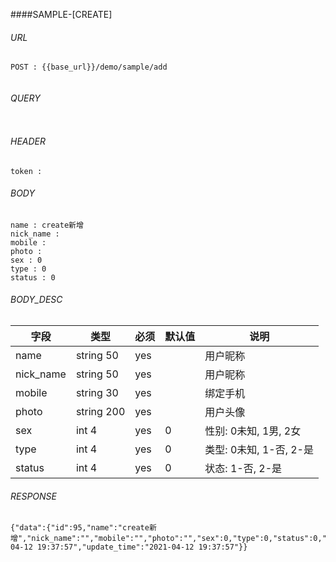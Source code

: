 ####SAMPLE-[CREATE]

###### URL

~~~
POST : {{base_url}}/demo/sample/add


~~~

###### QUERY

~~~
~~~

###### HEADER

~~~
token : 
~~~

###### BODY

~~~
name : create新增
nick_name : 
mobile : 
photo : 
sex : 0
type : 0
status : 0
~~~

###### BODY_DESC

| 字段 | 类型 | 必须 | 默认值 | 说明 |
| --- | --- | --- | --- | --- |
| name | string 50 | yes |  | 用户昵称 |
| nick_name | string 50 | yes |  | 用户昵称 |
| mobile | string 30 | yes |  | 绑定手机 |
| photo | string 200 | yes |  | 用户头像 |
| sex | int 4 | yes | 0 | 性别: 0未知, 1男, 2女 |
| type | int 4 | yes | 0 | 类型: 0未知, 1-否, 2-是 |
| status | int 4 | yes | 0 | 状态: 1-否, 2-是 |

###### RESPONSE

~~~
{"data":{"id":95,"name":"create新增","nick_name":"","mobile":"","photo":"","sex":0,"type":0,"status":0,"create_time":"2021-04-12 19:37:57","update_time":"2021-04-12 19:37:57"}}
~~~

